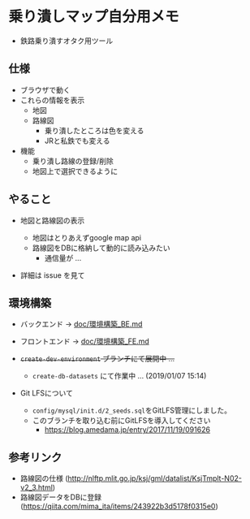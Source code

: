 # 乗り潰しマップ自分用メモ

* 鉄路乗り潰すオタク用ツール

## 仕様

* ブラウザで動く
* これらの情報を表示
  * 地図
  * 路線図
    * 乗り潰したところは色を変える
    * JRと私鉄でも変える
* 機能
  * 乗り潰し路線の登録/削除
  * 地図上で選択できるように

## やること

* 地図と路線図の表示
  * 地図はとりあえずgoogle map api
  * 路線図をDBに格納して動的に読み込みたい
    * 通信量が ...

* 詳細は issue を見て

## 環境構築

- バックエンド   → [doc/環境構築_BE.md](doc/環境構築_BE.md)
- フロントエンド → [doc/環境構築_FE.md](doc/環境構築_FE.md)

- ~~`create-dev-environment` ブランチにて展開中 ...~~
  + `create-db-datasets` にて作業中 ... (2019/01/07 15:14)

- Git LFSについて
  + `config/mysql/init.d/2_seeds.sql`をGitLFS管理にしました。
  + このブランチを取り込む前にGitLFSを導入してください
    + https://blog.amedama.jp/entry/2017/11/19/091626

## 参考リンク

* 路線図の仕様
  (http://nlftp.mlit.go.jp/ksj/gml/datalist/KsjTmplt-N02-v2_3.html)
* 路線図データをDBに登録
  (https://qiita.com/mima_ita/items/243922b3d5178f0315e0)
